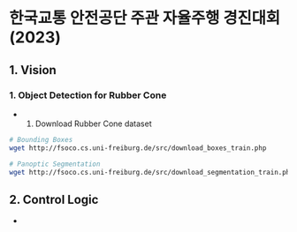 # 한국교통 안전공단 주관 자율주행 경진대회 (2023)
## 1. Vision
### 1. Object Detection for Rubber Cone
- 1. Download Rubber Cone dataset
```bash
# Bounding Boxes
wget http://fsoco.cs.uni-freiburg.de/src/download_boxes_train.php

# Panoptic Segmentation
wget http://fsoco.cs.uni-freiburg.de/src/download_segmentation_train.php
```


## 2. Control Logic
- 